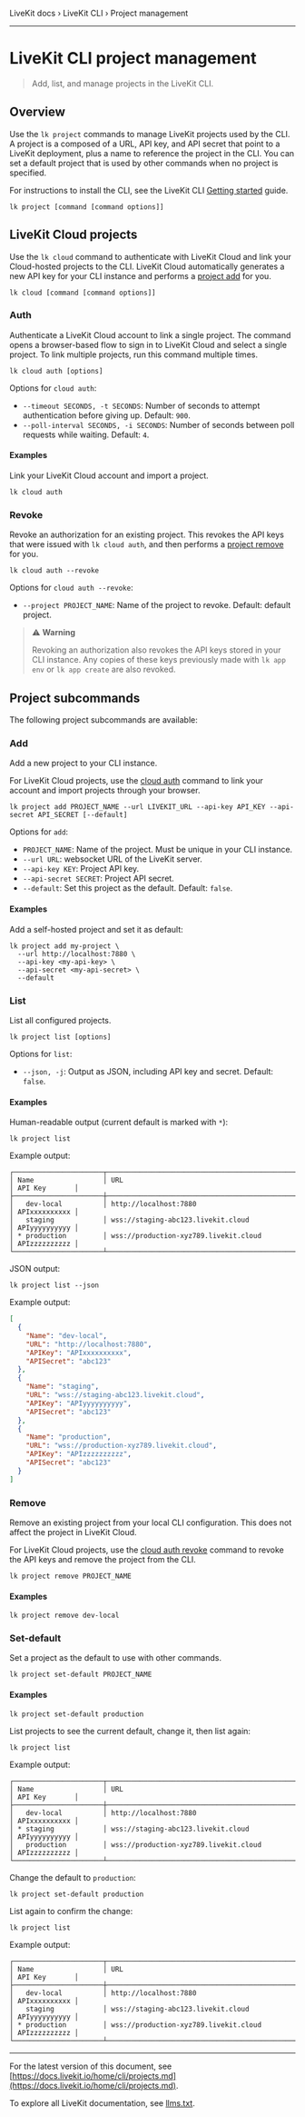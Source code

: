 LiveKit docs › LiveKit CLI › Project management

---

# LiveKit CLI project management

> Add, list, and manage projects in the LiveKit CLI.

## Overview

Use the `lk project` commands to manage LiveKit projects used by the CLI. A project is a composed of a URL, API key, and API secret that point to a LiveKit deployment, plus a name to reference the project in the CLI. You can set a default project that is used by other commands when no project is specified.

For instructions to install the CLI, see the LiveKit CLI [Getting started](https://docs.livekit.io/home/cli.md) guide.

```shell
lk project [command [command options]]

```

## LiveKit Cloud projects

Use the `lk cloud` command to authenticate with LiveKit Cloud and link your Cloud-hosted projects to the CLI. LiveKit Cloud automatically generates a new API key for your CLI instance and performs a [project add](#add) for you.

```shell
lk cloud [command [command options]]

```

### Auth

Authenticate a LiveKit Cloud account to link a single project. The command opens a browser-based flow to sign in to LiveKit Cloud and select a single project. To link multiple projects, run this command multiple times.

```shell
lk cloud auth [options]

```

Options for `cloud auth`:

- `--timeout SECONDS, -t SECONDS`: Number of seconds to attempt authentication before giving up. Default: `900`.
- `--poll-interval SECONDS, -i SECONDS`: Number of seconds between poll requests while waiting. Default: `4`.

#### Examples

Link your LiveKit Cloud account and import a project.

```shell
lk cloud auth

```

### Revoke

Revoke an authorization for an existing project. This revokes the API keys that were issued with `lk cloud auth`, and then performs a [project remove](#remove) for you.

```shell
lk cloud auth --revoke

```

Options for `cloud auth --revoke`:

- `--project PROJECT_NAME`: Name of the project to revoke. Default: default project.

> ⚠️ **Warning**
> 
> Revoking an authorization also revokes the API keys stored in your CLI instance. Any copies of these keys previously made with `lk app env` or `lk app create` are also revoked.

## Project subcommands

The following project subcommands are available:

### Add

Add a new project to your CLI instance.

For LiveKit Cloud projects, use the [cloud auth](#cloud-auth) command to link your account and import projects through your browser.

```shell
lk project add PROJECT_NAME --url LIVEKIT_URL --api-key API_KEY --api-secret API_SECRET [--default]

```

Options for `add`:

- `PROJECT_NAME`: Name of the project. Must be unique in your CLI instance.
- `--url URL`: websocket URL of the LiveKit server.
- `--api-key KEY`: Project API key.
- `--api-secret SECRET`: Project API secret.
- `--default`: Set this project as the default. Default: `false`.

#### Examples

Add a self-hosted project and set it as default:

```shell
lk project add my-project \
  --url http://localhost:7880 \
  --api-key <my-api-key> \
  --api-secret <my-api-secret> \
  --default

```

### List

List all configured projects.

```shell
lk project list [options]

```

Options for `list`:

- `--json, -j`: Output as JSON, including API key and secret. Default: `false`.

#### Examples

Human-readable output (current default is marked with `*`):

```shell
lk project list

```

Example output:

```shell
┌──────────────────────┬──────────────────────────────────────────────────┬───────────────┐
│ Name                 │ URL                                              │ API Key       │
├──────────────────────┼──────────────────────────────────────────────────┼───────────────┤
│   dev-local          │ http://localhost:7880                            │ APIxxxxxxxxxx │
│   staging            │ wss://staging-abc123.livekit.cloud               │ APIyyyyyyyyyy │
│ * production         │ wss://production-xyz789.livekit.cloud            │ APIzzzzzzzzzz │
└──────────────────────┴──────────────────────────────────────────────────┴───────────────┘

```

JSON output:

```shell
lk project list --json

```

Example output:

```json
[
  {
    "Name": "dev-local",
    "URL": "http://localhost:7880",
    "APIKey": "APIxxxxxxxxxx",
    "APISecret": "abc123"
  },
  {
    "Name": "staging",
    "URL": "wss://staging-abc123.livekit.cloud",
    "APIKey": "APIyyyyyyyyyy",
    "APISecret": "abc123"
  },
  {
    "Name": "production",
    "URL": "wss://production-xyz789.livekit.cloud",
    "APIKey": "APIzzzzzzzzzz",
    "APISecret": "abc123"
  }
]

```

### Remove

Remove an existing project from your local CLI configuration. This does not affect the project in LiveKit Cloud.

For LiveKit Cloud projects, use the [cloud auth revoke](#cloud-auth-revoke) command to revoke the API keys and remove the project from the CLI.

```shell
lk project remove PROJECT_NAME

```

#### Examples

```shell
lk project remove dev-local

```

### Set-default

Set a project as the default to use with other commands.

```shell
lk project set-default PROJECT_NAME

```

#### Examples

```shell
lk project set-default production

```

List projects to see the current default, change it, then list again:

```shell
lk project list

```

Example output:

```shell
┌──────────────────────┬──────────────────────────────────────────────────┬───────────────┐
│ Name                 │ URL                                              │ API Key       │
├──────────────────────┼──────────────────────────────────────────────────┼───────────────┤
│   dev-local          │ http://localhost:7880                            │ APIxxxxxxxxxx │
│ * staging            │ wss://staging-abc123.livekit.cloud               │ APIyyyyyyyyyy │
│   production         │ wss://production-xyz789.livekit.cloud            │ APIzzzzzzzzzz │
└──────────────────────┴──────────────────────────────────────────────────┴───────────────┘

```

Change the default to `production`:

```shell
lk project set-default production

```

List again to confirm the change:

```shell
lk project list

```

Example output:

```shell
┌──────────────────────┬──────────────────────────────────────────────────┬───────────────┐
│ Name                 │ URL                                              │ API Key       │
├──────────────────────┼──────────────────────────────────────────────────┼───────────────┤
│   dev-local          │ http://localhost:7880                            │ APIxxxxxxxxxx │
│   staging            │ wss://staging-abc123.livekit.cloud               │ APIyyyyyyyyyy │
│ * production         │ wss://production-xyz789.livekit.cloud            │ APIzzzzzzzzzz │
└──────────────────────┴──────────────────────────────────────────────────┴───────────────┘

```

---


For the latest version of this document, see [https://docs.livekit.io/home/cli/projects.md](https://docs.livekit.io/home/cli/projects.md).

To explore all LiveKit documentation, see [llms.txt](https://docs.livekit.io/llms.txt).